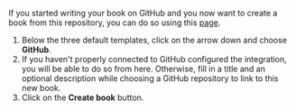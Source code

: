 
If you started writing your book on GitHub and you now want to create a book
from this repository, you can do so using this [page](https://www.gitbook.com/new).

1. Below the three default templates, click on the arrow down and choose **GitHub**.
2. If you haven't properly connected to GitHub configured the integration, you
   will be able to do so from here. Otherwise, fill in a title and an optional
   description while choosing a GitHub repository to link to this new book.
3. Click on the **Create book** button.
